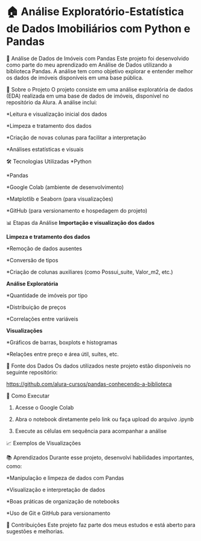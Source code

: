 <h1>🏠 Análise Exploratório-Estatística de Dados Imobiliários com Python e Pandas</h1>

🏡 Análise de Dados de Imóveis com Pandas
Este projeto foi desenvolvido como parte do meu aprendizado em Análise de Dados utilizando a biblioteca Pandas. A análise tem como objetivo explorar e entender melhor os dados de imóveis disponíveis em uma base pública.

📁 Sobre o Projeto
O projeto consiste em uma análise exploratória de dados (EDA) realizada em uma base de dados de imóveis, disponível no repositório da Alura. A análise inclui:

*Leitura e visualização inicial dos dados

*Limpeza e tratamento dos dados

*Criação de novas colunas para facilitar a interpretação

*Análises estatísticas e visuais

🛠️ Tecnologias Utilizadas
*Python

*Pandas

*Google Colab (ambiente de desenvolvimento)

*Matplotlib e Seaborn (para visualizações)

*GitHub (para versionamento e hospedagem do projeto)

📊 Etapas da Análise
**Importação e visualização dos dados**

**Limpeza e tratamento dos dados**

*Remoção de dados ausentes

*Conversão de tipos

*Criação de colunas auxiliares (como Possui_suite, Valor_m2, etc.)

**Análise Exploratória**

*Quantidade de imóveis por tipo

*Distribuição de preços

*Correlações entre variáveis

**Visualizações**

*Gráficos de barras, boxplots e histogramas

*Relações entre preço e área útil, suítes, etc.

📎 Fonte dos Dados
Os dados utilizados neste projeto estão disponíveis no seguinte repositório:

https://github.com/alura-cursos/pandas-conhecendo-a-biblioteca

📌 Como Executar
1. Acesse o Google Colab

2. Abra o notebook diretamente pelo link ou faça upload do arquivo .ipynb

3. Execute as células em sequência para acompanhar a análise

📈 Exemplos de Visualizações

📚 Aprendizados
Durante esse projeto, desenvolvi habilidades importantes, como:

*Manipulação e limpeza de dados com Pandas

*Visualização e interpretação de dados

*Boas práticas de organização de notebooks

*Uso de Git e GitHub para versionamento

🤝 Contribuições
Este projeto faz parte dos meus estudos e está aberto para sugestões e melhorias.

